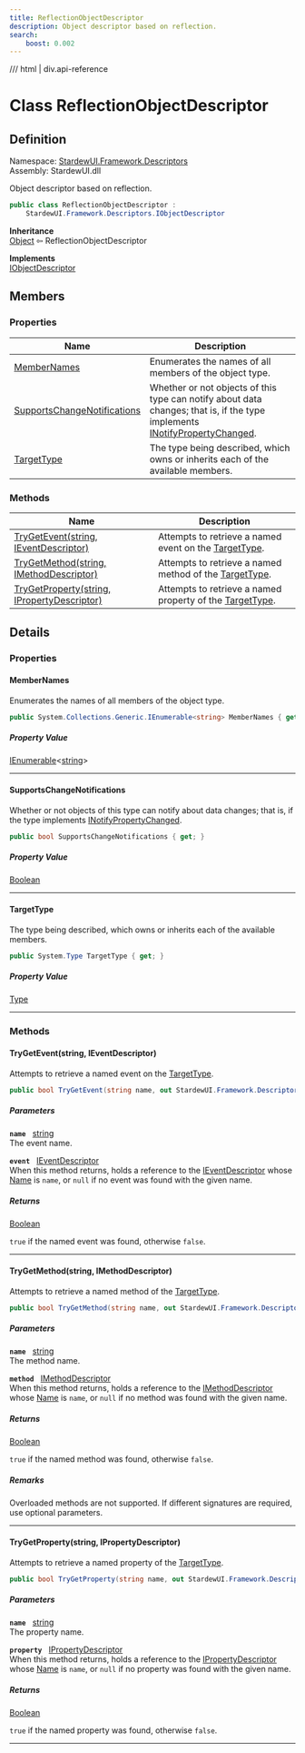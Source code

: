 ```yaml
---
title: ReflectionObjectDescriptor
description: Object descriptor based on reflection.
search:
    boost: 0.002
---
```


<link rel="stylesheet" href="/StardewUI/stylesheets/reference.css" />

/// html | div.api-reference

# Class ReflectionObjectDescriptor

## Definition

<div class="api-definition" markdown>

Namespace: [StardewUI.Framework.Descriptors](index.md)  
Assembly: StardewUI.dll  

</div>

Object descriptor based on reflection.

```cs
public class ReflectionObjectDescriptor : 
    StardewUI.Framework.Descriptors.IObjectDescriptor
```

**Inheritance**  
[Object](https://learn.microsoft.com/en-us/dotnet/api/system.object) ⇦ ReflectionObjectDescriptor

**Implements**  
[IObjectDescriptor](iobjectdescriptor.md)

## Members

### Properties

 | Name | Description |
| --- | --- |
| [MemberNames](#membernames) | Enumerates the names of all members of the object type. | 
| [SupportsChangeNotifications](#supportschangenotifications) | Whether or not objects of this type can notify about data changes; that is, if the type implements [INotifyPropertyChanged](https://learn.microsoft.com/en-us/dotnet/api/system.componentmodel.inotifypropertychanged). | 
| [TargetType](#targettype) | The type being described, which owns or inherits each of the available members. | 

### Methods

 | Name | Description |
| --- | --- |
| [TryGetEvent(string, IEventDescriptor)](#trygeteventstring-ieventdescriptor) | Attempts to retrieve a named event on the [TargetType](iobjectdescriptor.md#targettype). | 
| [TryGetMethod(string, IMethodDescriptor)](#trygetmethodstring-imethoddescriptor) | Attempts to retrieve a named method of the [TargetType](iobjectdescriptor.md#targettype). | 
| [TryGetProperty(string, IPropertyDescriptor)](#trygetpropertystring-ipropertydescriptor) | Attempts to retrieve a named property of the [TargetType](iobjectdescriptor.md#targettype). | 

## Details

### Properties

#### MemberNames

Enumerates the names of all members of the object type.

```cs
public System.Collections.Generic.IEnumerable<string> MemberNames { get; }
```

##### Property Value

[IEnumerable](https://learn.microsoft.com/en-us/dotnet/api/system.collections.generic.ienumerable-1)<[string](https://learn.microsoft.com/en-us/dotnet/api/system.string)>

-----

#### SupportsChangeNotifications

Whether or not objects of this type can notify about data changes; that is, if the type implements [INotifyPropertyChanged](https://learn.microsoft.com/en-us/dotnet/api/system.componentmodel.inotifypropertychanged).

```cs
public bool SupportsChangeNotifications { get; }
```

##### Property Value

[Boolean](https://learn.microsoft.com/en-us/dotnet/api/system.boolean)

-----

#### TargetType

The type being described, which owns or inherits each of the available members.

```cs
public System.Type TargetType { get; }
```

##### Property Value

[Type](https://learn.microsoft.com/en-us/dotnet/api/system.type)

-----

### Methods

#### TryGetEvent(string, IEventDescriptor)

Attempts to retrieve a named event on the [TargetType](iobjectdescriptor.md#targettype).

```cs
public bool TryGetEvent(string name, out StardewUI.Framework.Descriptors.IEventDescriptor event);
```

##### Parameters

**`name`** &nbsp; [string](https://learn.microsoft.com/en-us/dotnet/api/system.string)  
The event name.

**`event`** &nbsp; [IEventDescriptor](ieventdescriptor.md)  
When this method returns, holds a reference to the [IEventDescriptor](ieventdescriptor.md) whose [Name](imemberdescriptor.md#name) is `name`, or `null` if no event was found with the given name.

##### Returns

[Boolean](https://learn.microsoft.com/en-us/dotnet/api/system.boolean)

  `true` if the named event was found, otherwise `false`.

-----

#### TryGetMethod(string, IMethodDescriptor)

Attempts to retrieve a named method of the [TargetType](iobjectdescriptor.md#targettype).

```cs
public bool TryGetMethod(string name, out StardewUI.Framework.Descriptors.IMethodDescriptor method);
```

##### Parameters

**`name`** &nbsp; [string](https://learn.microsoft.com/en-us/dotnet/api/system.string)  
The method name.

**`method`** &nbsp; [IMethodDescriptor](imethoddescriptor.md)  
When this method returns, holds a reference to the [IMethodDescriptor](imethoddescriptor.md) whose [Name](imemberdescriptor.md#name) is `name`, or `null` if no method was found with the given name.

##### Returns

[Boolean](https://learn.microsoft.com/en-us/dotnet/api/system.boolean)

  `true` if the named method was found, otherwise `false`.

##### Remarks

Overloaded methods are not supported. If different signatures are required, use optional parameters.

-----

#### TryGetProperty(string, IPropertyDescriptor)

Attempts to retrieve a named property of the [TargetType](iobjectdescriptor.md#targettype).

```cs
public bool TryGetProperty(string name, out StardewUI.Framework.Descriptors.IPropertyDescriptor property);
```

##### Parameters

**`name`** &nbsp; [string](https://learn.microsoft.com/en-us/dotnet/api/system.string)  
The property name.

**`property`** &nbsp; [IPropertyDescriptor](ipropertydescriptor.md)  
When this method returns, holds a reference to the [IPropertyDescriptor](ipropertydescriptor.md) whose [Name](imemberdescriptor.md#name) is `name`, or `null` if no property was found with the given name.

##### Returns

[Boolean](https://learn.microsoft.com/en-us/dotnet/api/system.boolean)

  `true` if the named property was found, otherwise `false`.

-----

